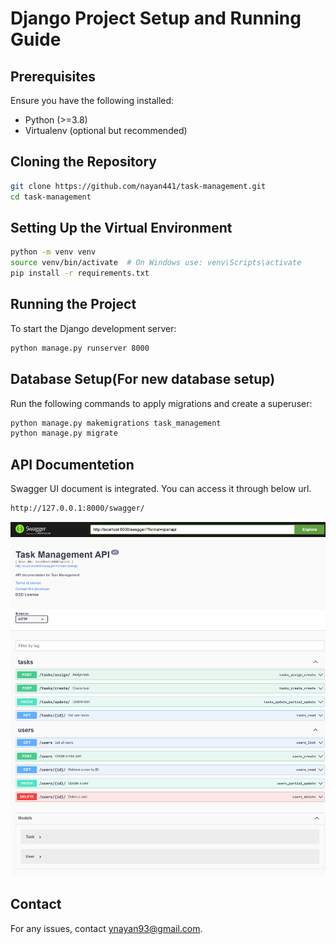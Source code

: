 # Django Project Setup and Running Guide

## Prerequisites
Ensure you have the following installed:
- Python (>=3.8)
- Virtualenv (optional but recommended)

## Cloning the Repository
```sh
git clone https://github.com/nayan441/task-management.git
cd task-management
```

## Setting Up the Virtual Environment
```sh
python -m venv venv
source venv/bin/activate  # On Windows use: venv\Scripts\activate
pip install -r requirements.txt
```

## Running the Project
To start the Django development server:
```sh
python manage.py runserver 8000
```

## Database Setup(For new database setup)
Run the following commands to apply migrations and create a superuser:
```sh
python manage.py makemigrations task_management
python manage.py migrate
```
## API Documentetion
Swagger UI document is integrated. You can access it through below url.
```sh
http://127.0.0.1:8000/swagger/
```
![Alt Text](assets/localhost_8000_swagger.png)

## Contact
For any issues, contact [ynayan93@gmail.com](mailto:ynayan93@gmail.com).

